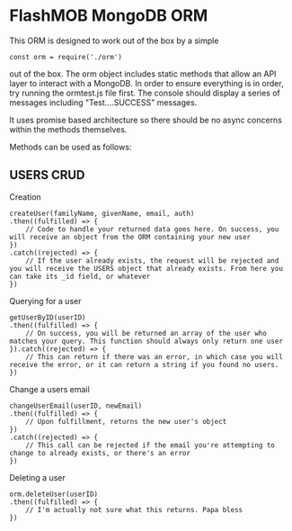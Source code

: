 # FlashMOB MongoDB ORM

This ORM is designed to work out of the box by a simple 

`const orm = require('./orm')`

out of the box. The orm object includes static methods that allow an API layer to interact with a MongoDB. In order to ensure everything is in order, try running the ormtest.js file first. The console should display a series of messages including "Test....SUCCESS" messages.

It uses promise based architecture so there should be no async concerns within the methods themselves. 

Methods can be used as follows:

## USERS CRUD

Creation

    createUser(familyName, givenName, email, auth)
    .then((fulfilled) => {
        // Code to handle your returned data goes here. On success, you will receive an object from the ORM containing your new user
    })
    .catch((rejected) => {
        // If the user already exists, the request will be rejected and you will receive the USERS object that already exists. From here you can take its _id field, or whatever
    })

Querying for a user

    getUserByID(userID)
    .then((fulfilled) => {
        // On success, you will be returned an array of the user who matches your query. This function should always only return one user
    }).catch((rejected) => {
        // This can return if there was an error, in which case you will receive the error, or it can return a string if you found no users.
    })

Change a users email

    changeUserEmail(userID, newEmail)
    .then((fulfilled) => {
        // Upon fulfillment, returns the new user's object
    })
    .catch((rejected) => {
        // This call can be rejected if the email you're attempting to change to already exists, or there's an error
    })

Deleting a user

    orm.deleteUser(userID)
    .then((fulfilled) => {
        // I'm actually not sure what this returns. Papa bless
    })